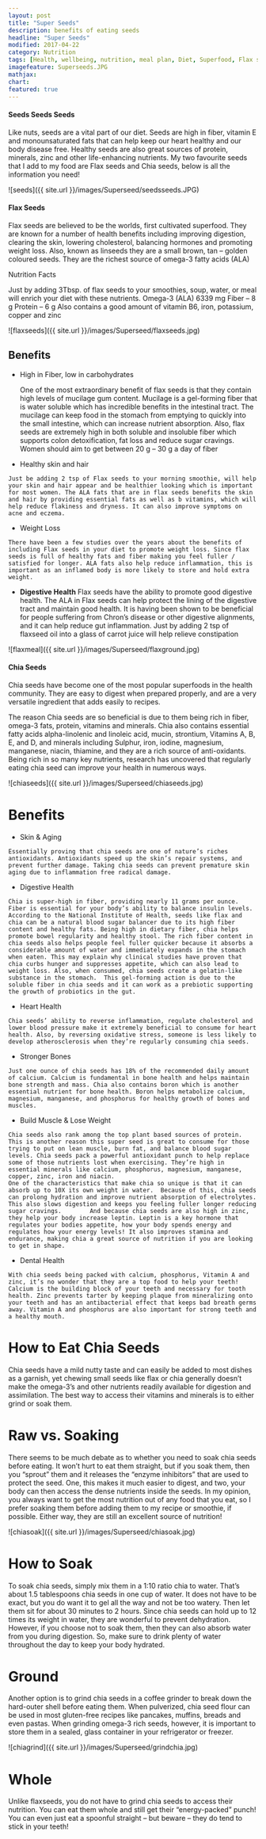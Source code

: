 ```yaml
---
layout: post
title: "Super Seeds"
description: benefits of eating seeds
headline: "Super Seeds"
modified: 2017-04-22
category: Nutrition
tags: [Health, wellbeing, nutrition, meal plan, Diet, Superfood, Flax seeds, Chia Seeds]
imagefeature: Superseeds.JPG
mathjax: 
chart:
featured: true
---
```


<style>



</style>

#### Seeds Seeds Seeds

Like nuts, seeds are a vital part of our diet. Seeds are high in fiber, vitamin E and monounsaturated fats that can help keep our heart healthy and our body disease free. Healthy seeds are also great sources of protein, minerals, zinc and other life-enhancing nutrients. My two favourite seeds that I add to my food are Flax seeds and Chia seeds, below is all the information you need!


![seeds]({{ site.url }}/images/Superseed/seedsseeds.JPG) 



#### Flax Seeds

Flax seeds are believed to be the worlds, first cultivated superfood. They are known for a number of health benefits including improving digestion, clearing the skin, lowering cholesterol, balancing hormones and promoting weight loss. Also, known as linseeds they are a small brown, tan – golden coloured seeds. They are the richest source of omega-3 fatty acids (ALA)

 Nutrition Facts

Just by adding 3Tbsp. of flax seeds to your smoothies, soup, water, or meal will enrich your diet with these nutrients.
Omega-3 (ALA) 6339 mg
Fiber – 8 g 
Protein – 6 g
Also contains a good amount of vitamin B6, iron, potassium, copper and zinc

![flaxseeds]({{ site.url }}/images/Superseed/flaxseeds.jpg)


## Benefits

*	High in Fiber, low in carbohydrates

	One of the most extraordinary benefit of flax seeds is that they contain high levels of mucilage gum content. Mucilage is a gel-forming fiber that is water soluble which has incredible benefits in the intestinal tract. The mucilage can keep food in the stomach from emptying to quickly into the small intestine, which can increase nutrient absorption. Also, flax seeds are extremely high in both soluble and insoluble fiber which supports colon detoxification, fat loss and reduce sugar cravings.
	Women should aim to get between 20 g – 30 g a day of fiber

*	 Healthy skin and hair

	Just be adding 2 tsp of Flax seeds to your morning smoothie, will help your skin and hair appear and be healthier looking which is important for most women. The ALA fats that are in flax seeds benefits the skin and hair by providing essential fats as well as b vitamins, which will help reduce flakiness and dryness. It can also improve symptoms on acne and eczema.

*	 Weight Loss

	There have been a few studies over the years about the benefits of including Flax seeds in your diet to promote weight loss. Since flax seeds is full of healthy fats and fiber making you feel fuller / satisfied for longer. ALA fats also help reduce inflammation, this is important as an inflamed body is more likely to store and hold extra weight.

* **Digestive Health**
Flax seeds have the ability to promote good digestive health. The ALA in Flax seeds can help protect the lining of the digestive tract and maintain good health. It is having been shown to be beneficial for people suffering from Chron’s disease or other digestive alignments, and it can help reduce gut inflammation. Just by adding 2 tsp of flaxseed oil into a glass of carrot juice will help relieve constipation

![flaxmeal]({{ site.url }}/images/Superseed/flaxground.jpg)



#### Chia Seeds

Chia seeds have become one of the most popular superfoods in the health community. They are easy to digest when prepared properly, and are a very versatile ingredient that adds easily to recipes.

The reason Chia seeds are so beneficial is due to them being rich in fiber, omega-3 fats, protein, vitamins and minerals.
Chia also contains essential fatty acids alpha-linolenic and linoleic acid, mucin, strontium, Vitamins A, B, E, and D, and minerals including Sulphur, iron, iodine, magnesium, manganese, niacin, thiamine, and they are a rich source of anti-oxidants.
Being rich in so many key nutrients, research has uncovered that regularly eating chia seed can improve your health in numerous ways.


![chiaseeds]({{ site.url }}/images/Superseed/chiaseeds.jpg)


# Benefits

+	 Skin & Aging

	Essentially proving that chia seeds are one of nature’s riches antioxidants. Antioxidants speed up the skin’s repair systems, and prevent further damage. Taking chia seeds can prevent premature skin aging due to inflammation free radical damage.

+	 Digestive Health

	Chia is super-high in fiber, providing nearly 11 grams per ounce.  
	Fiber is essential for your body’s ability to balance insulin levels.  According to the National Institute of Health, seeds like flax and chia can be a natural blood sugar balancer due to its high fiber content and healthy fats. Being high in dietary fiber, chia helps promote bowel regularity and healthy stool. The rich fiber content in chia seeds also helps people feel fuller quicker because it absorbs a considerable amount of water and immediately expands in the stomach when eaten. This may explain why clinical studies have proven that chia curbs hunger and suppresses appetite, which can also lead to weight loss. Also, when consumed, chia seeds create a gelatin-like substance in the stomach.  This gel-forming action is due to the soluble fiber in chia seeds and it can work as a prebiotic supporting the growth of probiotics in the gut.

+	 Heart Health

	Chia seeds’ ability to reverse inflammation, regulate cholesterol and lower blood pressure make it extremely beneficial to consume for heart health. Also, by reversing oxidative stress, someone is less likely to develop atherosclerosis when they’re regularly consuming chia seeds.

+	 Stronger Bones

	Just one ounce of chia seeds has 18% of the recommended daily amount of calcium. Calcium is fundamental in bone health and helps maintain bone strength and mass. Chia also contains boron which is another essential nutrient for bone health. Boron helps metabolize calcium, magnesium, manganese, and phosphorus for healthy growth of bones and muscles. 

+	 Build Muscle & Lose Weight

	Chia seeds also rank among the top plant based sources of protein.  This is another reason this super seed is great to consume for those trying to put on lean muscle, burn fat, and balance blood sugar levels. Chia seeds pack a powerful antioxidant punch to help replace some of those nutrients lost when exercising. They’re high in essential minerals like calcium, phosphorus, magnesium, manganese, copper, zinc, iron and niacin.
	One of the characteristics that make chia so unique is that it can absorb up to 10X its own weight in water.  Because of this, chia seeds can prolong hydration and improve nutrient absorption of electrolytes. This also slows digestion and keeps you feeling fuller longer reducing sugar cravings.        And because chia seeds are also high in zinc, they help your body increase leptin. Leptin is a key hormone that regulates your bodies appetite, how your body spends energy and regulates how your energy levels! It also improves stamina and endurance, making chia a great source of nutrition if you are looking to get in shape.

+	 Dental Health

	With chia seeds being packed with calcium, phosphorus, Vitamin A and zinc, it’s no wonder that they are a top food to help your teeth! Calcium is the building block of your teeth and necessary for tooth health. Zinc prevents tarter by keeping plaque from mineralizing onto your teeth and has an antibacterial effect that keeps bad breath germs away. Vitamin A and phosphorus are also important for strong teeth and a healthy mouth.


# How to Eat Chia Seeds

Chia seeds have a mild nutty taste and can easily be added to most dishes as a garnish, yet chewing small seeds like flax or chia generally doesn’t make the omega-3’s and other nutrients readily available for digestion and assimilation. The best way to access their vitamins and minerals is to either grind or soak them.

# Raw vs. Soaking

There seems to be much debate as to whether you need to soak chia seeds before eating. It won’t hurt to eat them straight, but if you soak them, then you “sprout” them and it releases the “enzyme inhibitors” that are used to protect the seed. One, this makes it much easier to digest, and two, your body can then access the dense nutrients inside the seeds. In my opinion, you always want to get the most nutrition out of any food that you eat, so I prefer soaking them before adding them to my recipe or smoothie, if possible. Either way, they are still an excellent source of nutrition!

![chiasoak]({{ site.url }}/images/Superseed/chiasoak.jpg)


# How to Soak

To soak chia seeds, simply mix them in a 1:10 ratio chia to water. That’s about 1.5 tablespoons chia seeds in one cup of water. It does not have to be exact, but you do want it to gel all the way and not be too watery. Then let them sit for about 30 minutes to 2 hours.
Since chia seeds can hold up to 12 times its weight in water, they are wonderful to prevent dehydration. However, if you choose not to soak them, then they can also absorb water from you during digestion.  So, make sure to drink plenty of water throughout the day to keep your body hydrated.

# Ground

Another option is to grind chia seeds in a coffee grinder to break down the hard-outer shell before eating them. When pulverized, chia seed flour can be used in most gluten-free recipes like pancakes, muffins, breads and even pastas. When grinding omega-3 rich seeds, however, it is important to store them in a sealed, glass container in your refrigerator or freezer.

![chiagrind]({{ site.url }}/images/Superseed/grindchia.jpg)


# Whole

Unlike flaxseeds, you do not have to grind chia seeds to access their nutrition. You can eat them whole and still get their “energy-packed” punch! You can even just eat a spoonful straight – but beware – they do tend to stick in your teeth!

 






